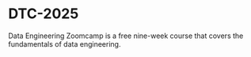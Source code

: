 # DTC-2025
Data Engineering Zoomcamp is a free nine-week course that covers the fundamentals of data engineering.
